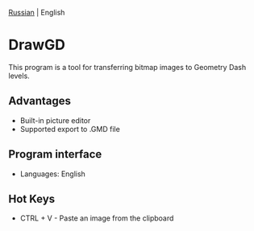 [Russian]() | English

# DrawGD
This program is a tool for transferring bitmap images to Geometry Dash levels.

## Advantages
- Built-in picture editor
- Supported export to .GMD file

## Program interface
- Languages: English

## Hot Keys
- CTRL + V - Paste an image from the clipboard
